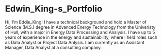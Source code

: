 # Edwin_King-s_Portfolio
Hi, I'm Eddie_King! I have a technical background and hold a Master of Science (M.S.) degree in Advanced Energy Technology from the Univeristy of Hull, with a major in Energy Data Processing and Analysis. I have up to 5 years of experience in the energy and sustainability, where I held roles such as Data Analyst or Project Data Anlysis. I am currently as an Assistant Manager, Data Analyst at a consulting company. 
